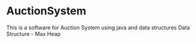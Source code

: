 # AuctionSystem
This is a software for Auction System using java and data structures
Data Structure - Max Heap

